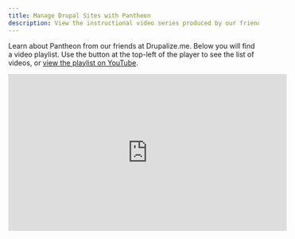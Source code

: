 ```yaml
---
title: Manage Drupal Sites with Pantheon
description: View the instructional video series produced by our friends at Drupalize.me to learn about Pantheon.
---
```


Learn about Pantheon from our friends at Drupalize.me.
Below you will find a video playlist. Use the button at the top-left of the player to see the list of videos, or [view the playlist on YouTube](https://www.youtube.com/playlist?list=PL06Pxw-jVkN1uI3cDbpdmZlrLfqwwhEd5).
<iframe width="560" height="315" src="https://www.youtube.com/embed/videoseries?list=PL06Pxw-jVkN1uI3cDbpdmZlrLfqwwhEd5" frameborder="0" allowfullscreen></iframe>
